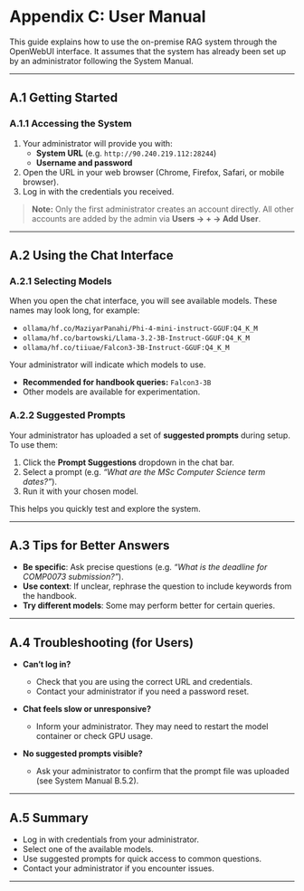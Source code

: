 # Appendix C: User Manual

This guide explains how to use the on-premise RAG system through the OpenWebUI interface.
It assumes that the system has already been set up by an administrator following the System Manual.

---

## A.1 Getting Started

### A.1.1 Accessing the System
1. Your administrator will provide you with:
   - **System URL** (e.g. `http://90.240.219.112:28244`)
   - **Username and password**
2. Open the URL in your web browser (Chrome, Firefox, Safari, or mobile browser).
3. Log in with the credentials you received.

> **Note:** Only the first administrator creates an account directly. All other accounts are added by the admin via **Users → + → Add User**.

---

## A.2 Using the Chat Interface

### A.2.1 Selecting Models
When you open the chat interface, you will see available models.
These names may look long, for example:

- `ollama/hf.co/MaziyarPanahi/Phi-4-mini-instruct-GGUF:Q4_K_M`
- `ollama/hf.co/bartowski/Llama-3.2-3B-Instruct-GGUF:Q4_K_M`
- `ollama/hf.co/tiiuae/Falcon3-3B-Instruct-GGUF:Q4_K_M`

Your administrator will indicate which models to use.
- **Recommended for handbook queries:** `Falcon3-3B`
- Other models are available for experimentation.

### A.2.2 Suggested Prompts
Your administrator has uploaded a set of **suggested prompts** during setup.
To use them:
1. Click the **Prompt Suggestions** dropdown in the chat bar.
2. Select a prompt (e.g. *“What are the MSc Computer Science term dates?”*).
3. Run it with your chosen model.

This helps you quickly test and explore the system.

---

## A.3 Tips for Better Answers
- **Be specific**: Ask precise questions (e.g. *“What is the deadline for COMP0073 submission?”*).
- **Use context**: If unclear, rephrase the question to include keywords from the handbook.
- **Try different models**: Some may perform better for certain queries.

---

## A.4 Troubleshooting (for Users)

- **Can’t log in?**
  - Check that you are using the correct URL and credentials.
  - Contact your administrator if you need a password reset.

- **Chat feels slow or unresponsive?**
  - Inform your administrator. They may need to restart the model container or check GPU usage.

- **No suggested prompts visible?**
  - Ask your administrator to confirm that the prompt file was uploaded (see System Manual B.5.2).

---

## A.5 Summary
- Log in with credentials from your administrator.
- Select one of the available models.
- Use suggested prompts for quick access to common questions.
- Contact your administrator if you encounter issues.

---
